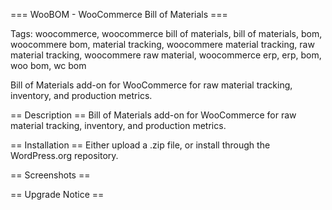 === WooBOM - WooCommerce Bill of Materials  ===

Tags: woocommerce, woocommerce bill of materials, bill of materials, bom, woocommere bom, material tracking, woocommere material tracking, raw material tracking, woocommere raw material, woocommerce erp, erp, bom, woo bom, wc bom

Bill of Materials add-on for WooCommerce for raw material tracking, inventory, and production metrics.

== Description ==
Bill of Materials add-on for WooCommerce for raw material tracking, inventory, and production metrics.

== Installation ==
Either upload a .zip file, or install through the WordPress.org repository.


== Screenshots ==


== Upgrade Notice ==
